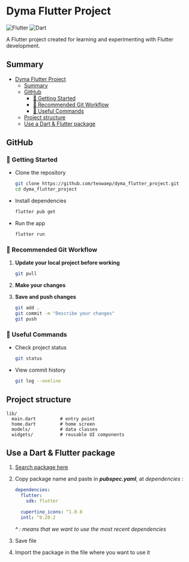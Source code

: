 # Dyma Flutter Project

![Flutter](https://img.shields.io/badge/Flutter-3.22-blue)
![Dart](https://img.shields.io/badge/Dart-3.4-blue)

A Flutter project created for learning and experimenting with Flutter development.

## Summary

- [Dyma Flutter Project](#dyma-flutter-project)
  - [Summary](#summary)
  - [GitHub](#github)
    - [🚀 Getting Started](#-getting-started)
    - [🔄 Recommended Git Workflow](#-recommended-git-workflow)
    - [📌 Useful Commands](#-useful-commands)
  - [Project structure](#project-structure)
  - [Use a Dart \& Flutter package](#use-a-dart--flutter-package)

## GitHub

### 🚀 Getting Started

- Clone the repository

  ```bash
  git clone https://github.com/teowaep/dyma_flutter_project.git
  cd dyma_flutter_project
  ```

- Install dependencies

  ```bash
  flutter pub get
  ```

- Run the app
  ```bash
  flutter run
  ```

### 🔄 Recommended Git Workflow

1. **Update your local project before working**

   ```bash
   git pull
   ```

2. **Make your changes**

3. **Save and push changes**
   ```bash
   git add .
   git commit -m "Describe your changes"
   git push
   ```

### 📌 Useful Commands

- Check project status

  ```bash
  git status
  ```

- View commit history

  ```bash
  git log --oneline
  ```

## Project structure

```text
lib/
  main.dart         # entry point
  home.dart         # home screen
  models/           # data classes
  widgets/          # reusable UI components
```

## Use a Dart & Flutter package

1. [Search package here](https://pub.dev/)
2. Copy package name and paste in _**pubspec.yaml**_, at _dependencies_ :

   ```yaml
   dependencies:
     flutter:
       sdk: flutter

     cupertino_icons: ^1.0.8
     intl: ^0.20.2
   ```

   _**^** : means that we want to use the most recent dependencies_

3. Save file
4. Import the package in the file where you want to use it
